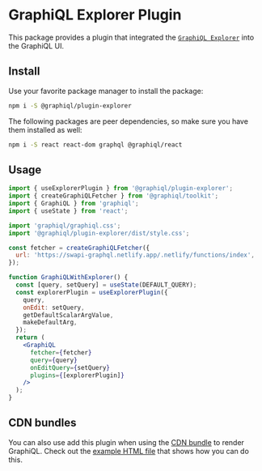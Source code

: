 # GraphiQL Explorer Plugin

This package provides a plugin that integrated the [`GraphiQL Explorer`](https://github.com/OneGraph/graphiql-explorer) into the GraphiQL UI.

## Install

Use your favorite package manager to install the package:

```sh
npm i -S @graphiql/plugin-explorer
```

The following packages are peer dependencies, so make sure you have them installed as well:

```sh
npm i -S react react-dom graphql @graphiql/react
```

## Usage

```jsx
import { useExplorerPlugin } from '@graphiql/plugin-explorer';
import { createGraphiQLFetcher } from '@graphiql/toolkit';
import { GraphiQL } from 'graphiql';
import { useState } from 'react';

import 'graphiql/graphiql.css';
import '@graphiql/plugin-explorer/dist/style.css';

const fetcher = createGraphiQLFetcher({
  url: 'https://swapi-graphql.netlify.app/.netlify/functions/index',
});

function GraphiQLWithExplorer() {
  const [query, setQuery] = useState(DEFAULT_QUERY);
  const explorerPlugin = useExplorerPlugin({
    query,
    onEdit: setQuery,
    getDefaultScalarArgValue,
    makeDefaultArg,
  });
  return (
    <GraphiQL
      fetcher={fetcher}
      query={query}
      onEditQuery={setQuery}
      plugins={[explorerPlugin]}
    />
  );
}
```

## CDN bundles

You can also use add this plugin when using the [CDN bundle](../../examples/graphiql-cdn) to render GraphiQL. Check out the [example HTML file](examples/index.html) that shows how you can do this.
